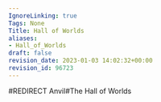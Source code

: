 ```yaml
---
IgnoreLinking: true
Tags: None
Title: Hall of Worlds
aliases:
- Hall_of_Worlds
draft: false
revision_date: 2023-01-03 14:02:32+00:00
revision_id: 96723
---
```


#REDIRECT Anvil#The Hall of Worlds
